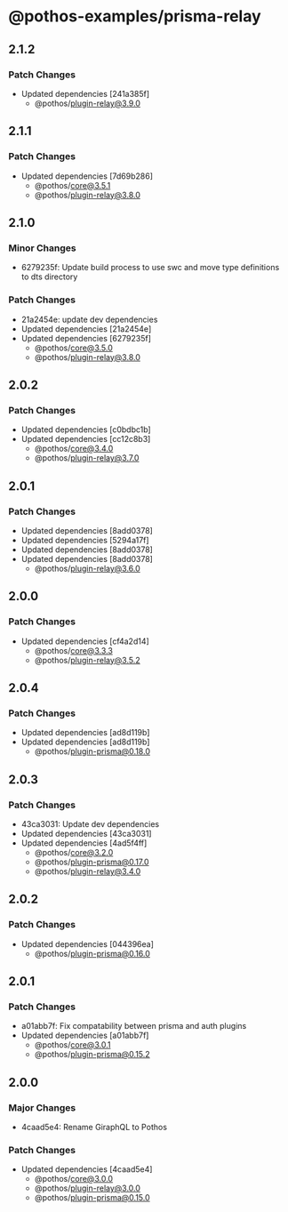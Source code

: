 # @pothos-examples/prisma-relay

## 2.1.2

### Patch Changes

- Updated dependencies [241a385f]
  - @pothos/plugin-relay@3.9.0

## 2.1.1

### Patch Changes

- Updated dependencies [7d69b286]
  - @pothos/core@3.5.1
  - @pothos/plugin-relay@3.8.0

## 2.1.0

### Minor Changes

- 6279235f: Update build process to use swc and move type definitions to dts directory

### Patch Changes

- 21a2454e: update dev dependencies
- Updated dependencies [21a2454e]
- Updated dependencies [6279235f]
  - @pothos/core@3.5.0
  - @pothos/plugin-relay@3.8.0

## 2.0.2

### Patch Changes

- Updated dependencies [c0bdbc1b]
- Updated dependencies [cc12c8b3]
  - @pothos/core@3.4.0
  - @pothos/plugin-relay@3.7.0

## 2.0.1

### Patch Changes

- Updated dependencies [8add0378]
- Updated dependencies [5294a17f]
- Updated dependencies [8add0378]
- Updated dependencies [8add0378]
  - @pothos/plugin-relay@3.6.0

## 2.0.0

### Patch Changes

- Updated dependencies [cf4a2d14]
  - @pothos/core@3.3.3
  - @pothos/plugin-relay@3.5.2

## 2.0.4

### Patch Changes

- Updated dependencies [ad8d119b]
- Updated dependencies [ad8d119b]
  - @pothos/plugin-prisma@0.18.0

## 2.0.3

### Patch Changes

- 43ca3031: Update dev dependencies
- Updated dependencies [43ca3031]
- Updated dependencies [4ad5f4ff]
  - @pothos/core@3.2.0
  - @pothos/plugin-prisma@0.17.0
  - @pothos/plugin-relay@3.4.0

## 2.0.2

### Patch Changes

- Updated dependencies [044396ea]
  - @pothos/plugin-prisma@0.16.0

## 2.0.1

### Patch Changes

- a01abb7f: Fix compatability between prisma and auth plugins
- Updated dependencies [a01abb7f]
  - @pothos/core@3.0.1
  - @pothos/plugin-prisma@0.15.2

## 2.0.0

### Major Changes

- 4caad5e4: Rename GiraphQL to Pothos

### Patch Changes

- Updated dependencies [4caad5e4]
  - @pothos/core@3.0.0
  - @pothos/plugin-relay@3.0.0
  - @pothos/plugin-prisma@0.15.0
